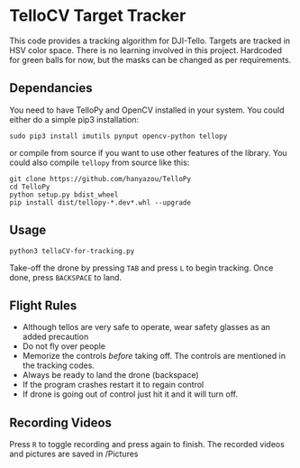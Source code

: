 # TelloCV Target Tracker
This code provides a tracking algorithm for DJI-Tello. Targets are tracked in HSV color space. There is no learning involved in this project. Hardcoded for green balls for now, but the masks can be changed as per requirements.

## Dependancies
You need to have TelloPy and OpenCV installed in your system. You could either do a simple pip3 installation:

```
sudo pip3 install imutils pynput opencv-python tellopy
```
or compile from source if you want to use other features of the library. You could also compile `tellopy` from source like this:


```
git clone https://github.com/hanyazou/TelloPy
cd TelloPy
python setup.py bdist_wheel
pip install dist/tellopy-*.dev*.whl --upgrade
```
## Usage

```
python3 telloCV-for-tracking.py
```
Take-off the drone by pressing `TAB` and press `L` to begin tracking. Once done, press `BACKSPACE` to land.

## Flight Rules
- Although tellos are very safe to operate, wear safety glasses as an added precaution
- Do not fly over people
- Memorize the controls *before* taking off. The controls are mentioned in the tracking codes.
- Always be ready to land the drone (backspace)
- If the program crashes restart it to regain control
- If drone is going out of control just hit it and it will turn off.


## Recording Videos
Press `R` to toggle recording and press again to finish. The recorded videos and pictures are saved in  <home>/Pictures


